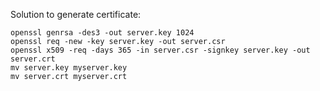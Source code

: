 Solution to generate certificate:

    openssl genrsa -des3 -out server.key 1024
    openssl req -new -key server.key -out server.csr
    openssl x509 -req -days 365 -in server.csr -signkey server.key -out server.crt
    mv server.key myserver.key
    mv server.crt myserver.crt
